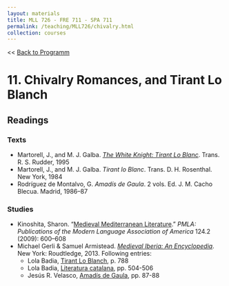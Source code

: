 ```yaml
---
layout: materials
title: MLL 726 - FRE 711 - SPA 711
permalink: /teaching/MLL726/chivalry.html
collection: courses
---
```


<< [Back to Programm](index.html)

# 11. Chivalry Romances, and Tirant Lo Blanch 

## Readings 
### Texts

* Martorell, J., and M. J. Galba. [*The White Knight: Tirant Lo Blanc*](http://www.gutenberg.org/ebooks/378). Trans. R. S. Rudder, 1995 
* Martorell, J., and M. J. Galba. *Tirant lo Blanc*. Trans. D. H. Rosenthal. New York, 1984
* Rodríguez de Montalvo, G. *Amadís de Gaula*. 2 vols. Ed.
J. M. Cacho Blecua. Madrid, 1986–87

### Studies 
* Kinoshita, Sharon. “[Medieval Mediterranean Literature](https://www-jstor-org.access.library.miami.edu/stable/25614303?seq=1#metadata_info_tab_contents).” *PMLA: Publications of the Modern Language Association of America* 124.2 (2009): 600–608
* Michael Gerli & Samuel Armistead. [*Medieval Iberia: An Encyclopedia*](https://ebookcentral.proquest.com/lib/miami/detail.action?docID=1576031). New York: Roudtledge, 2013. Following entries:
	* Lola Badia, [Tirant Lo Blanch](pdfs/Gerli_Badia_Tirant_2013.pdf), p. 788
	* Lola Badia, [Literatura catalana](pdfs/Gerli_Badia_CatLit_2013.pdf), pp. 504-506
	* Jesús R. Velasco, [Amadís de Gaula](pdfs/Gerli_Velasco_2013_Amadis.pdf), pp. 87-88
